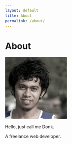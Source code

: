 ```yaml
---
layout: default
title: About
permalink: /about/
---
```


<div class="container">
    <h1>About</h1>
    <div class="about">
        <div class="section">
            <div class="about-img">
                <img src="/assets/images/donkz.jpg">
            </div>
            <div class="about-desc">
                <p>Hello, just call me Donk.</p>
                <p>A freelance web developer.</p>
            </div>
        </div>
    </div>
</div>
